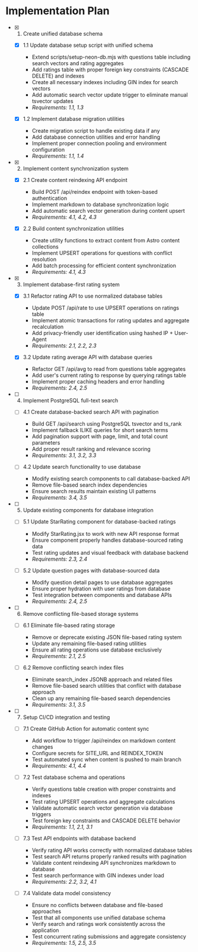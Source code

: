 # Implementation Plan

- [x] 1. Create unified database schema




  - [x] 1.1 Update database setup script with unified schema


    - Extend scripts/setup-neon-db.mjs with questions table including search vectors and rating aggregates
    - Add ratings table with proper foreign key constraints (CASCADE DELETE) and indexes
    - Create all necessary indexes including GIN index for search vectors
    - Add automatic search vector update trigger to eliminate manual tsvector updates
    - _Requirements: 1.1, 1.3_

  - [x] 1.2 Implement database migration utilities


    - Create migration script to handle existing data if any
    - Add database connection utilities and error handling
    - Implement proper connection pooling and environment configuration
    - _Requirements: 1.1, 1.4_

- [x] 2. Implement content synchronization system





  - [x] 2.1 Create content reindexing API endpoint


    - Build POST /api/reindex endpoint with token-based authentication
    - Implement markdown to database synchronization logic
    - Add automatic search vector generation during content upsert
    - _Requirements: 4.1, 4.2, 4.3_

  - [x] 2.2 Build content synchronization utilities


    - Create utility functions to extract content from Astro content collections
    - Implement UPSERT operations for questions with conflict resolution
    - Add batch processing for efficient content synchronization
    - _Requirements: 4.1, 4.3_

- [x] 3. Implement database-first rating system




  - [x] 3.1 Refactor rating API to use normalized database tables


    - Update POST /api/rate to use UPSERT operations on ratings table
    - Implement atomic transactions for rating updates and aggregate recalculation
    - Add privacy-friendly user identification using hashed IP + User-Agent
    - _Requirements: 2.1, 2.2, 2.3_

  - [x] 3.2 Update rating average API with database queries


    - Refactor GET /api/avg to read from questions table aggregates
    - Add user's current rating to response by querying ratings table
    - Implement proper caching headers and error handling
    - _Requirements: 2.4, 2.5_

- [ ] 4. Implement PostgreSQL full-text search
  - [ ] 4.1 Create database-backed search API with pagination
    - Build GET /api/search using PostgreSQL tsvector and ts_rank
    - Implement fallback ILIKE queries for short search terms
    - Add pagination support with page, limit, and total count parameters
    - Add proper result ranking and relevance scoring
    - _Requirements: 3.1, 3.2, 3.3_

  - [ ] 4.2 Update search functionality to use database
    - Modify existing search components to call database-backed API
    - Remove file-based search index dependencies
    - Ensure search results maintain existing UI patterns
    - _Requirements: 3.4, 3.5_

- [ ] 5. Update existing components for database integration
  - [ ] 5.1 Update StarRating component for database-backed ratings
    - Modify StarRating.jsx to work with new API response format
    - Ensure component properly handles database-sourced rating data
    - Test rating updates and visual feedback with database backend
    - _Requirements: 2.3, 2.4_

  - [ ] 5.2 Update question pages with database-sourced data
    - Modify question detail pages to use database aggregates
    - Ensure proper hydration with user ratings from database
    - Test integration between components and database APIs
    - _Requirements: 2.4, 2.5_

- [ ] 6. Remove conflicting file-based storage systems
  - [ ] 6.1 Eliminate file-based rating storage
    - Remove or deprecate existing JSON file-based rating system
    - Update any remaining file-based rating utilities
    - Ensure all rating operations use database exclusively
    - _Requirements: 2.1, 2.5_

  - [ ] 6.2 Remove conflicting search index files
    - Eliminate search_index JSONB approach and related files
    - Remove file-based search utilities that conflict with database approach
    - Clean up any remaining file-based search dependencies
    - _Requirements: 3.1, 3.5_

- [ ] 7. Setup CI/CD integration and testing
  - [ ] 7.1 Create GitHub Action for automatic content sync
    - Add workflow to trigger /api/reindex on markdown content changes
    - Configure secrets for SITE_URL and REINDEX_TOKEN
    - Test automated sync when content is pushed to main branch
    - _Requirements: 4.1, 4.4_

  - [ ] 7.2 Test database schema and operations
    - Verify questions table creation with proper constraints and indexes
    - Test rating UPSERT operations and aggregate calculations
    - Validate automatic search vector generation via database triggers
    - Test foreign key constraints and CASCADE DELETE behavior
    - _Requirements: 1.1, 2.1, 3.1_

  - [ ] 7.3 Test API endpoints with database backend
    - Verify rating API works correctly with normalized database tables
    - Test search API returns properly ranked results with pagination
    - Validate content reindexing API synchronizes markdown to database
    - Test search performance with GIN indexes under load
    - _Requirements: 2.2, 3.2, 4.1_

  - [ ] 7.4 Validate data model consistency
    - Ensure no conflicts between database and file-based approaches
    - Test that all components use unified database schema
    - Verify search and ratings work consistently across the application
    - Test concurrent rating submissions and aggregate consistency
    - _Requirements: 1.5, 2.5, 3.5_